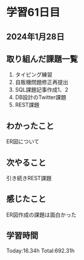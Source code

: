 # 学習61日目
## 2024年1月28日
## 取り組んだ課題一覧
1. タイピング練習
2. 自販機問題修正再提出
5. SQL課題記事作成1、2
6. DB設計のTwitter課題
7. REST課題
## わかったこと
ER図について
## 次やること
引き続きREST課題
## 感じたこと
ER図作成の課題は面白かった
## 学習時間
 Today:16.34h
 Total:692.31h
